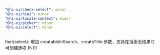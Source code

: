```yaml
---
"@hi-ui/check-select": minor
"@hi-ui/hiui": minor
"@hi-ui/locale-context": minor
"@hi-ui/picker": minor
"@hi-ui/select": minor
---
```


feat(select): 增加 creatableInSearch、createTitle 参数，支持在搜索无结果时可创建选项 (5.0)
